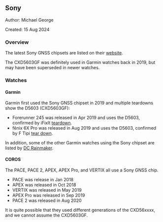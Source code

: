 ## Sony

Author: Michael George

Created: 15 Aug 2024



### Overview

The latest Sony GNSS chipsets are listed on their [website](https://www.sony-semicon.com/en/products/lsi-ic/gps.html).

The CXD5603GF was definitely used in Garmin watches back in 2019, but may have been superseded in newer watches.



### Watches

#### Garmin

Garmin first used the Sony GNSS chipset in 2019 and multiple teardowns show the D5603 (CXD5603GF):

- Forerunner 245 was released in Apr 2019 and uses the D5603, confirmed by iFixIt [teardown](https://www.ifixit.com/Teardown/Garmin+Forerunner+245+Music+Teardown/150396?srsltid=AfmBOoqg114zv10EakWr_a1-HPvIx9ZS2-FD9lbg5X57jVdyvS60z2Vz).
- fēnix 6X Pro was released in Aug 2019 and uses the D5603, confirmed by F Tipi [tear down](http://www.f-blog.info/garmin-fenix-6x-pro-disassembly-or-teardown-whatever-you-say/).

In addition, some of the other Garmin watches using the Sony chipset are listed by [DC Rainmaker](https://www.dcrainmaker.com/2021/01/gps-accuracy-impacting-devices.html).



#### COROS

The PACE, PACE 2, APEX, APEX Pro, and VERTIX all use a Sony GNSS chip.

- PACE was release in Jan 2018
- APEX was released in Oct 2018
- VERTIX was released in May 2019
- APEX Pro was released in Sep 2019
- PACE 2 was released in Aug 2020

It is quite possible that they used different generations of the CXD56xxxx, and we cannot assume the CXD5603GF.


